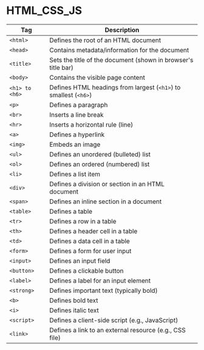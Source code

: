 # HTML_CSS_JS

| **Tag**       | **Description**                                                    |
|---------------|--------------------------------------------------------------------|
| `<html>`      | Defines the root of an HTML document                               |
| `<head>`      | Contains metadata/information for the document                     |
| `<title>`     | Sets the title of the document (shown in browser's title bar)      |
| `<body>`      | Contains the visible page content                                  |
| `<h1> to <h6>`| Defines HTML headings from largest (`<h1>`) to smallest (`<h6>`)   |
| `<p>`         | Defines a paragraph                                                |
| `<br>`        | Inserts a line break                                               |
| `<hr>`        | Inserts a horizontal rule (line)                                   |
| `<a>`         | Defines a hyperlink                                                |
| `<img>`       | Embeds an image                                                    |
| `<ul>`        | Defines an unordered (bulleted) list                               |
| `<ol>`        | Defines an ordered (numbered) list                                 |
| `<li>`        | Defines a list item                                                |
| `<div>`       | Defines a division or section in an HTML document                  |
| `<span>`      | Defines an inline section in a document                            |
| `<table>`     | Defines a table                                                    |
| `<tr>`        | Defines a row in a table                                           |
| `<th>`        | Defines a header cell in a table                                   |
| `<td>`        | Defines a data cell in a table                                     |
| `<form>`      | Defines a form for user input                                      |
| `<input>`     | Defines an input field                                             |
| `<button>`    | Defines a clickable button                                         |
| `<label>`     | Defines a label for an input element                               |
| `<strong>`    | Defines important text (typically bold)                            |
| `<b>`         | Defines bold text                                                  |
| `<i>`         | Defines italic text                                                |
| `<script>`    | Defines a client-side script (e.g., JavaScript)                    |
| `<link>`      | Defines a link to an external resource (e.g., CSS file)            |
